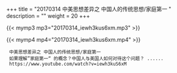 +++
title = "20170314  中美思想差异之 中国人的传统思想/家庭第一 "
description = ""
weight = 20
+++

{{< mymp3 mp3="20170314_iewh3kus6xm.mp3" >}}

{{< mymp4 mp4="20170314_iewh3kus6xm.mp4" >}}

     中美思想差异之 中国人的传统思想/家庭第一 
     如果理解”家庭第一“ 的概念？中国人与美国人如何对待这个问题？ ...... 
     https://www.youtube.com/watch?v=iewh3kuS6xM 
